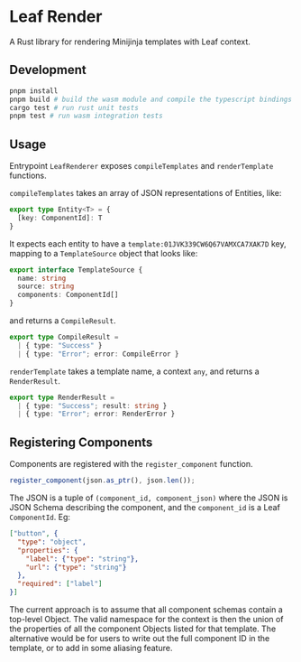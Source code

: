 # Leaf Render

A Rust library for rendering Minijinja templates with Leaf context.

## Development

```bash
pnpm install
pnpm build # build the wasm module and compile the typescript bindings
cargo test # run rust unit tests
pnpm test # run wasm integration tests
```

## Usage

Entrypoint `LeafRenderer` exposes `compileTemplates` and `renderTemplate` functions.

`compileTemplates` takes an array of JSON representations of Entities, like:

```ts
export type Entity<T> = {
  [key: ComponentId]: T
}
```

It expects each entity to have a `template:01JVK339CW6Q67VAMXCA7XAK7D` key, mapping to a `TemplateSource` object that looks like:

```ts
export interface TemplateSource {
  name: string
  source: string
  components: ComponentId[]
}
```

and returns a `CompileResult`.

```ts
export type CompileResult =
  | { type: "Success" }
  | { type: "Error"; error: CompileError }
```

`renderTemplate` takes a template name, a context `any`, and returns a `RenderResult`.

```ts
export type RenderResult =
  | { type: "Success"; result: string }
  | { type: "Error"; error: RenderError }
```

## Registering Components

Components are registered with the `register_component` function.

```ts
register_component(json.as_ptr(), json.len());
```

The JSON is a tuple of `(component_id, component_json)` where the JSON is JSON Schema describing the component, and the `component_id` is a Leaf `ComponentId`. Eg:

```json
["button", {
  "type": "object",
  "properties": {
    "label": {"type": "string"},
    "url": {"type": "string"}
  },
  "required": ["label"]
}]
```

The current approach is to assume that all component schemas contain a top-level Object. The valid namespace for the context is then the union of the properties of all the component Objects listed for that template. The alternative would be for users to write out the full component ID in the template, or to add in some aliasing feature.

